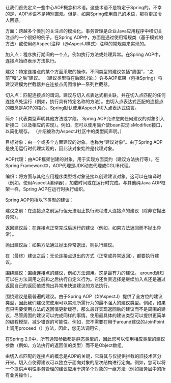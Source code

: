 让我们首先定义一些中心AOP概念和术语。这些术语不是特定于Spring的。不幸的是，AOP术语不是特别直观。但是，如果Spring使用自己的术语，那将更加令人困惑。

方面：跨越多个类别的关注点的模块化。事务管理是企业Java应用程序中横切关注点的一个很好的例子。在Spring AOP中，方面是通过使用常规类（基于模式的方法）或使用@Aspect注释（@AspectJ样式）注释的常规类来实现的。

加入点：程序执行期间的一个点，例如执行方法或处理异常。在Spring AOP中，连接点始终表示方法执行。

建议：特定连接点的某个方面采取的操作。不同类型的建议包括“周围”，“之前”和“之后”建议。 （建议类型将在后面讨论。）许多AOP框架（包括Spring）将建议建模为拦截器并在连接点周围维护一系列拦截器。

切入点：匹配连接点的谓词。建议与切入点表达式相关联，并在切入点匹配的任何连接点处运行（例如，执行具有特定名称的方法）。由切入点表达式匹配的连接点的概念是AOP的核心，Spring默认使用AspectJ切入点表达式语言。

简介：代表类型声明其他方法或字段。 Spring AOP允许您向任何建议的对象引入新接口（以及相应的实现）。例如，您可以使用简介使bean实现IsModified接口，以简化缓存。 （介绍被称为AspectJ社区中的类型间声明。）

目标对象：由一个或多个方面建议的对象。也称为“建议对象”。由于Spring AOP是使用运行时代理实现的，因此该对象始终是代理对象。

AOP代理：由AOP框架创建的对象，用于实现方面契约（建议方法执行等）。在Spring Framework中，AOP代理是JDK动态代理或CGLIB代理。

编织：将方面与其他应用程序类型或对象链接以创建建议对象。这可以在编译时（例如，使用AspectJ编译器），加载时间或在运行时完成。与其他纯Java AOP框架一样，Spring AOP在运行时执行编织。

Spring AOP包括以下类型的建议：

建议之前：在连接点之前运行但无法阻止执行流程进入连接点的建议（除非它抛出异常）。

返回建议后：在连接点正常完成后运行的建议（例如，如果方法返回而不抛出异常）。

抛出建议后：如果方法通过抛出异常退出，则执行建议。

在（最终）建议之后：无论连接点退出的方式（正常或异常返回），都要执行建议。

围绕建议：围绕连接点的建议，例如方法调用。这是最有力的建议。 around通知可以在方法调用之前和之后执行自定义行为。它还负责选择是继续加入点还是通过返回自己的返回值或抛出异常来快速建议的方法执行。

围绕建议是最普遍的建议。由于Spring AOP（如AspectJ）提供了全方位的建议类型，因此我们建议您使用可以实现所需行为的最不强大的建议类型。例如，如果您只需要使用方法的返回值更新缓存，那么最好实现返回后的建议而不是周围的建议，尽管周围的建议可以完成同样的事情。使用最具体的建议类型可以提供更简单的编程模型，减少错误的可能性。例如，您不需要在用于around建议的JoinPoint上调用proceed（）方法，因此，您无法调用它。

在Spring 2.0中，所有通知参数都是静态类型的，因此您可以使用相应类型的建议参数（例如，方法执行的返回值的类型）而不是Object数组。

由切入点匹配的连接点的概念是AOP的关键，它将其与仅提供拦截的旧技术区分开来。切入点使得建议可以独立于面向对象的层次结构进行定向。例如，您可以将一个提供声明性事务管理的建议应用于跨多个对象的一组方法（例如服务层中的所有业务操作）。